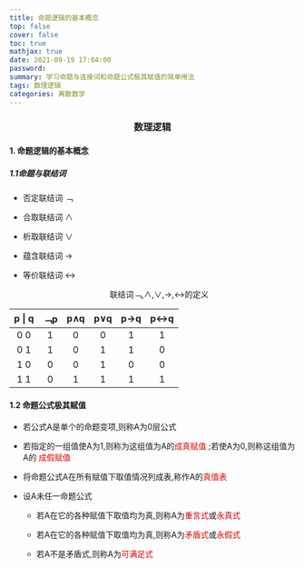 ```yaml
---
title: 命题逻辑的基本概念
top: false
cover: false
toc: true
mathjax: true
date: 2021-09-19 17:04:00
password:
summary: 学习命题与连接词和命题公式极其赋值的简单用法
tags: 数理逻辑
categories: 离散数学
---
```


###  <center> 数理逻辑

####  1. 命题逻辑的基本概念
##### 1.1命题与联结词

- 否定联结词  ﹁

- 合取联结词  ∧

- 析取联结词  ∨

- 蕴含联结词  →

- 等价联结词  ↔

  <center>联结词﹁,∧,∨,→,↔的定义

| p  \|  q | ﹁p  | p∧q  | p∨q  | p→q  | p↔q  |
| :------: | :--: | :--: | :--: | :--: | :--: |
| 0      0 |  1   |  0   |  0   |  1   |  1   |
| 0      1 |  1   |  0   |  1   |  1   |  0   |
| 1      0 |  0   |  0   |  1   |  0   |  0   |
| 1     1  |  0   |  1   |  1   |  1   |  1   |

#### 1.2 命题公式极其赋值

- 若公式A是单个的命题变项,则称A为0层公式

- 若指定的一组值使A为1,则称为这组值为A的<font color="#dd0000">成真赋值</font> ;若使A为0,则称这组值为A的 <font color="#dd0000">成假赋值</font> 

- 将命题公式A在所有赋值下取值情况列成表,称作A的<font color="#dd0000">真值表</font>

- 设A未任一命题公式

  - 若A在它的各种赋值下取值均为真,则称A为<font color="#dd0000">重言式</font>或<font color="#dd0000">永真式</font>

  - 若A在它的各种赋值下取值均为真,则称A为<font color="#dd0000">矛盾式</font>或<font color="#dd0000">永假式</font>

  - 若A不是矛盾式,则称A为<font color="#dd0000">可满足式</font>

    

